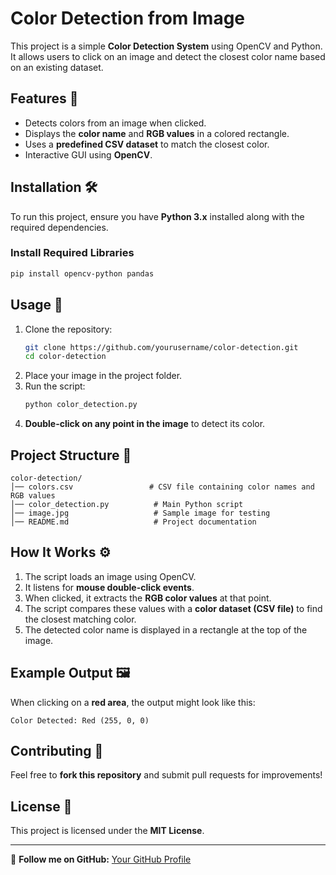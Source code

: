 # Color Detection from Image

This project is a simple **Color Detection System** using OpenCV and Python. It allows users to click on an image and detect the closest color name based on an existing dataset.

## Features 🚀

- Detects colors from an image when clicked.
- Displays the **color name** and **RGB values** in a colored rectangle.
- Uses a **predefined CSV dataset** to match the closest color.
- Interactive GUI using **OpenCV**.

## Installation 🛠️

To run this project, ensure you have **Python 3.x** installed along with the required dependencies.

### Install Required Libraries

```sh
pip install opencv-python pandas
```

## Usage 🎨

1. Clone the repository:
   ```sh
   git clone https://github.com/yourusername/color-detection.git
   cd color-detection
   ```
2. Place your image in the project folder.
3. Run the script:
   ```sh
   python color_detection.py
   ```
4. **Double-click on any point in the image** to detect its color.

## Project Structure 📂

```
color-detection/
│── colors.csv                 # CSV file containing color names and RGB values
│── color_detection.py          # Main Python script
│── image.jpg                   # Sample image for testing
│── README.md                   # Project documentation
```

## How It Works ⚙️

1. The script loads an image using OpenCV.
2. It listens for **mouse double-click events**.
3. When clicked, it extracts the **RGB color values** at that point.
4. The script compares these values with a **color dataset (CSV file)** to find the closest matching color.
5. The detected color name is displayed in a rectangle at the top of the image.

## Example Output 🖼️

When clicking on a **red area**, the output might look like this:

```
Color Detected: Red (255, 0, 0)
```

## Contributing 🤝

Feel free to **fork this repository** and submit pull requests for improvements!

## License 📜

This project is licensed under the **MIT License**.

---

🔗 **Follow me on GitHub:** [Your GitHub Profile](https://github.com/yourusername)

